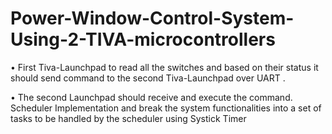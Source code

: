 # Power-Window-Control-System-Using-2-TIVA-microcontrollers
• First Tiva-Launchpad to read all the switches and based on their status it should send command to the second Tiva-Launchpad over UART .

• The second Launchpad should receive and execute the command. Scheduler Implementation and break the system functionalities into a set of tasks to be handled by the scheduler using Systick Timer
